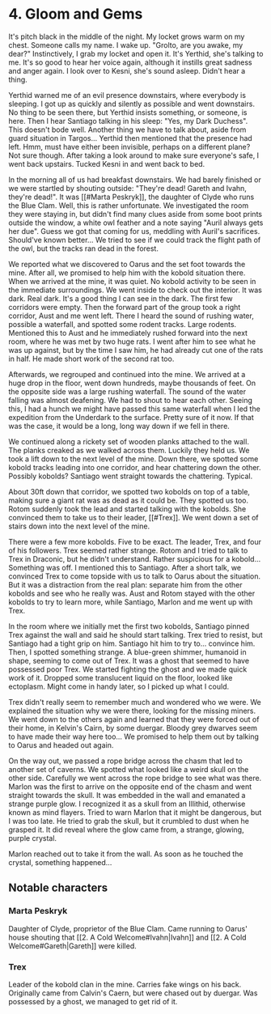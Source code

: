 # 4. Gloom and Gems

It's pitch black in the middle of the night. My locket grows warm on my chest. Someone calls my name. I wake up. "Grolto, are you awake, my dear?" Instinctively, I grab my locket and open it. It's Yerthid, she's talking to me. It's so good to hear her voice again, although it instills great sadness and anger again. I look over to Kesni, she's sound asleep. Didn't hear a thing. 

Yerthid warned me of an evil presence downstairs, where everybody is sleeping. I got up as quickly and silently as possible and went downstairs. No thing to be seen there, but Yerthid insists something, or someone, is here. Then I hear Santiago talking in his sleep: "Yes, my Dark Duchess". This doesn't bode well. Another thing we have to talk about, aside from guard situation in Targos... Yerthid then mentioned that the presence had left. Hmm, must have either been invisible, perhaps on a different plane? Not sure though. After taking a look around to make sure everyone's safe, I went back upstairs. Tucked Kesni in and went back to bed.

In the morning all of us had breakfast downstairs. We had barely finished or we were startled by shouting outside: "They're dead! Gareth and Ivahn, they're dead!". It was [[#Marta Peskryk]], the daughter of Clyde who runs the Blue Clam. Well, this is rather unfortunate. We investigated the room they were staying in, but didn't find many clues aside from some boot prints outside the window, a white owl feather and a note saying "Auril always gets her due". Guess we got that coming for us, meddling with Auril's sacrifices. Should've known better... We tried to see if we could track the flight path of the owl, but the tracks ran dead in the forest.

We reported what we discovered to Oarus and the set foot towards the mine. After all, we promised to help him with the kobold situation there. When we arrived at the mine, it was quiet. No kobold activity to be seen in the immediate surroundings. We went inside to check out the interior. It was dark. Real dark. It's a good thing I can see in the dark. The first few corridors were empty. Then the forward part of the group took a right corridor, Aust and me went left. There I heard the sound of rushing water, possible a waterfall, and spotted some rodent tracks. Large rodents. Mentioned this to Aust and he immediately rushed forward into the next room, where he was met by two huge rats. I went after him to see what he was up against, but by the time I saw him, he had already cut one of the rats in half. He made short work of the second rat too.

Afterwards, we regrouped and continued into the mine. We arrived at a huge drop in the floor, went down hundreds, maybe thousands of feet. On the opposite side was a large rushing waterfall. The sound of the water falling was almost deafening. We had to shout to hear each other. Seeing this, I had a hunch we might have passed this same waterfall when I led the expedition from the Underdark to the surface. Pretty sure of it now. If that was the case, it would be a long, long way down if we fell in there.

We continued along a rickety set of wooden planks attached to the wall. The planks creaked as we walked across them. Luckily they held us. We took a lift down to the next level of the mine. Down there, we spotted some kobold tracks leading into one corridor, and hear chattering down the other. Possibly kobolds? Santiago went straight towards the chattering. Typical.

About 30ft down that corridor, we spotted two kobolds on top of a table, making sure a giant rat was as dead as it could be. They spotted us too. Rotom suddenly took the lead and started talking with the kobolds. She convinced them to take us to their leader, [[#Trex]]. We went down a set of stairs down into the next level of the mine.

There were a few more kobolds. Five to be exact. The leader, Trex, and four of his followers. Trex seemed rather strange. Rotom and I tried to talk to Trex in Draconic, but he didn't understand. Rather suspicious for a kobold... Something was off. I mentioned this to Santiago. After a short talk, we convinced Trex to come topside with us to talk to Oarus about the situation. But it was a distraction from the real plan: separate him from the other kobolds and see who he really was. Aust and Rotom stayed with the other kobolds to try to learn more, while Santiago, Marlon and me went up with Trex.

In the room where we initially met the first two kobolds, Santiago pinned Trex against the wall and said he should start talking. Trex tried to resist, but Santiago had a tight grip on him. Santiago hit him to try to... convince him. Then, I spotted something strange. A blue-green shimmer, humanoid in shape, seeming to come out of Trex. It was a ghost that seemed to have possessed poor Trex. We started fighting the ghost and we made quick work of it. Dropped some translucent liquid on the floor, looked like ectoplasm. Might come in handy later, so I picked up what I could.

Trex didn't really seem to remember much and wondered who we were. We explained the situation why we were there, looking for the missing miners. We went down to the others again and learned that they were forced out of their home, in Kelvin's Cairn, by some duergar. Bloody grey dwarves seem to have made their way here too... We promised to help them out by talking to Oarus and headed out again.

On the way out, we passed a rope bridge across the chasm that led to another set of caverns. We spotted what looked like a weird skull on the other side. Carefully we went across the rope bridge to see what was there. Marlon was the first to arrive on the opposite end of the chasm and went straight towards the skull. It was embedded in the wall and emanated a strange purple glow. I recognized it as a skull from an Illithid, otherwise known as mind flayers. Tried to warn Marlon that it might be dangerous, but I was too late. He tried to grab the skull, but it crumbled to dust when he grasped it. It did reveal where the glow came from, a strange, glowing, purple crystal. 

Marlon reached out to take it from the wall. As soon as he touched the crystal, something happened...

## Notable characters

### Marta Peskryk

Daughter of Clyde, proprietor of the Blue Clam. Came running to Oarus' house shouting that [[2. A Cold Welcome#Ivahn|Ivahn]] and [[2. A Cold Welcome#Gareth|Gareth]] were killed.

### Trex

Leader of the kobold clan in the mine. Carries fake wings on his back. Originally came from Calvin's Caern, but were chased out by duergar. Was possessed by a ghost, we managed to get rid of it.